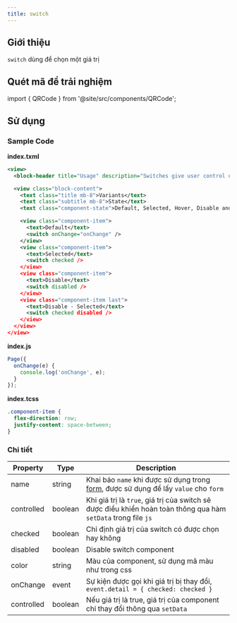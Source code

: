 ```yaml
---
title: switch
---
```


## Giới thiệu

`switch` dùng để chọn một giá trị

## Quét mã để trải nghiệm

import { QRCode } from '@site/src/components/QRCode';

<QRCode page="pages/component/basic/switch/index" />

## Sử dụng

### Sample Code

**index.txml**

```xml
<view>
  <block-header title="Usage" description="Switches give user control over a feature or option that can be turned on or off." />

  <view class="block-content">
    <text class="title mb-8">Variants</text>
    <text class="subtitle mb-8">State</text>
    <text class="component-state">Default, Selected, Hover, Disable and Disable - Selected</text>

    <view class="component-item">
      <text>Default</text>
      <switch onChange="onChange" />
    </view>
    <view class="component-item">
      <text>Selected</text>
      <switch checked />
    </view>
    <view class="component-item">
      <text>Disable</text>
      <switch disabled />
    </view>
    <view class="component-item last">
      <text>Disable - Selected</text>
      <switch checked disabled />
    </view>
  </view>
</view>
```

**index.js**

```js
Page({
  onChange(e) {
    console.log('onChange', e);
  }
});
```

**index.tcss**

```css
.component-item {
  flex-direction: row;
  justify-content: space-between;
}
```

### Chi tiết

| Property   | Type    | Description                                                                                                      |
| ---------- | ------- | ---------------------------------------------------------------------------------------------------------------- |
| name       | string  | Khai báo `name` khi được sử dụng trong [form](/docs/component/form/form), được sử dụng để lấy `value` cho `form` |
| controlled | boolean | Khi giá trị là `true`, giá trị của switch sẽ được điều khiển hoàn toàn thông qua hàm `setData` trong file `js`   |
| checked    | boolean | Chỉ định giá trị của switch có được chọn hay không                                                               |
| disabled   | boolean | Disable switch component                                                                                         |
| color      | string  | Màu của component, sử dụng mã màu như trong css                                                                  |
| onChange   | event   | Sự kiện được gọi khi giá trị bị thay đổi, `event.detail = { checked: checked }`                                  |
| controlled | boolean | Nếu giá trị là true, giá trị của component chỉ thay đổi thông qua `setData`                                      |
